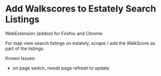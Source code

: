 # Add Walkscores to Estately Search Listings

WebExtension (addon) for Firefox and Chrome

For map view search listings on estately, scrape / add the WalkScore as part of the listings.

Known Issues:
- on page switch, needs page refresh to update


